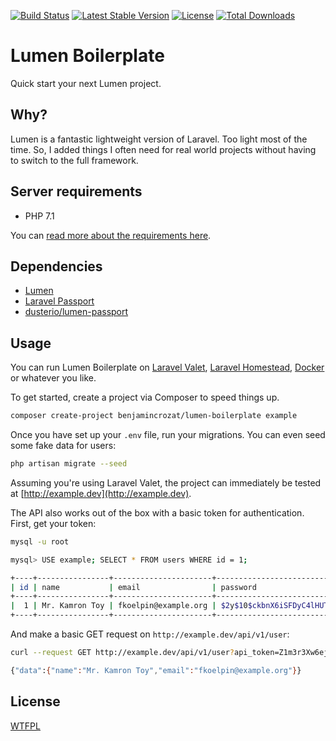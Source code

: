 [![Build Status](https://travis-ci.org/benjamincrozat/lumen-boilerplate.svg?branch=master)](https://travis-ci.org/benjamincrozat/lumen-boilerplate)
[![Latest Stable Version](https://poser.pugx.org/benjamincrozat/lumen-boilerplate/v/stable)](https://packagist.org/packages/benjamincrozat/lumen-boilerplate)
[![License](https://poser.pugx.org/benjamincrozat/lumen-boilerplate/license)](https://packagist.org/packages/benjamincrozat/lumen-boilerplate)
[![Total Downloads](https://poser.pugx.org/benjamincrozat/lumen-boilerplate/downloads)](https://packagist.org/packages/benjamincrozat/lumen-boilerplate)

# Lumen Boilerplate

Quick start your next Lumen project.

## Why?

Lumen is a fantastic lightweight version of Laravel. Too light most of the time. So, I added things I often need for real world projects without having to switch to the full framework.

## Server requirements

- PHP 7.1

You can [read more about the requirements here](https://lumen.laravel.com/docs/5.5/installation#server-requirements).

## Dependencies

- [Lumen](https://lumen.laravel.com/docs)
- [Laravel Passport](https://laravel.com/docs/passport)
- [dusterio/lumen-passport](https://github.com/dusterio/lumen-passport)

## Usage

You can run Lumen Boilerplate on [Laravel Valet](https://laravel.com/docs/valet), [Laravel Homestead](https://laravel.com/docs/homestead), [Docker](https://www.docker.com/) or whatever you like.

To get started, create a project via Composer to speed things up.

```bash
composer create-project benjamincrozat/lumen-boilerplate example
```

Once you have set up your `.env` file, run your migrations. You can even seed some fake data for users:

```bash
php artisan migrate --seed
```

Assuming you're using Laravel Valet, the project can immediately be tested at [http://example.dev](http://example.dev).

The API also works out of the box with a basic token for authentication. First, get your token:

```bash
mysql -u root

mysql> USE example; SELECT * FROM users WHERE id = 1;

+----+----------------+----------------------+--------------------------------------------------------------+--------------------------------------------------------------+----------------+---------------------+---------------------+
| id | name           | email                | password                                                     | api_token                                                    | remember_token | created_at          | updated_at          |
+----+----------------+----------------------+--------------------------------------------------------------+--------------------------------------------------------------+----------------+---------------------+---------------------+
|  1 | Mr. Kamron Toy | fkoelpin@example.org | $2y$10$ckbnX6iSFDyC4lHUT.ClwOC59zOkqzbv8sfkTIoNbmRRE.RakRq.K | Z1m3r3Xw6ejiSZwKwJxTXQCdcGThp78Crs4HoviKUxoGNkPNN7rbo8IliU5u | U6udLlAqAx     | 2017-11-17 22:46:11 | 2017-11-17 22:46:11 |
+----+----------------+----------------------+--------------------------------------------------------------+--------------------------------------------------------------+----------------+---------------------+---------------------+
```

And make a basic GET request on `http://example.dev/api/v1/user`:

```bash
curl --request GET http://example.dev/api/v1/user?api_token=Z1m3r3Xw6ejiSZwKwJxTXQCdcGThp78Crs4HoviKUxoGNkPNN7rbo8IliU5u

{"data":{"name":"Mr. Kamron Toy","email":"fkoelpin@example.org"}}
```

## License

[WTFPL](http://www.wtfpl.net/about/)

